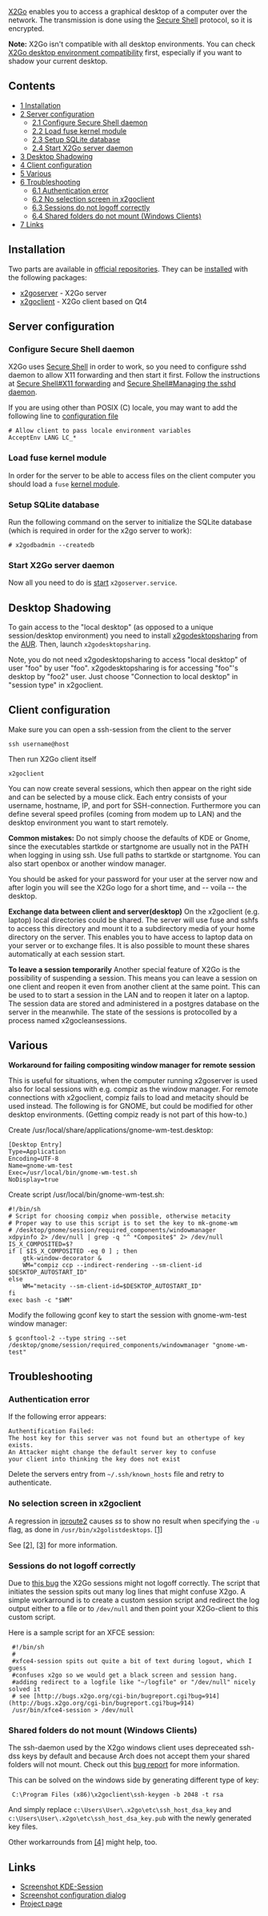 [X2Go](http://wiki.x2go.org) enables you to access a graphical desktop of a computer over the network. The transmission is done using the [Secure Shell](/index.php/Secure_Shell "Secure Shell") protocol, so it is encrypted.

**Note:** X2Go isn't compatible with all desktop environments. You can check [X2Go desktop environment compatibility](http://wiki.x2go.org/doku.php/doc:de-compat) first, especially if you want to shadow your current desktop.

## Contents

*   [1 Installation](#Installation)
*   [2 Server configuration](#Server_configuration)
    *   [2.1 Configure Secure Shell daemon](#Configure_Secure_Shell_daemon)
    *   [2.2 Load fuse kernel module](#Load_fuse_kernel_module)
    *   [2.3 Setup SQLite database](#Setup_SQLite_database)
    *   [2.4 Start X2Go server daemon](#Start_X2Go_server_daemon)
*   [3 Desktop Shadowing](#Desktop_Shadowing)
*   [4 Client configuration](#Client_configuration)
*   [5 Various](#Various)
*   [6 Troubleshooting](#Troubleshooting)
    *   [6.1 Authentication error](#Authentication_error)
    *   [6.2 No selection screen in x2goclient](#No_selection_screen_in_x2goclient)
    *   [6.3 Sessions do not logoff correctly](#Sessions_do_not_logoff_correctly)
    *   [6.4 Shared folders do not mount (Windows Clients)](#Shared_folders_do_not_mount_.28Windows_Clients.29)
*   [7 Links](#Links)

## Installation

Two parts are available in [official repositories](/index.php/Official_repositories "Official repositories"). They can be [installed](/index.php/Pacman "Pacman") with the following packages:

*   [x2goserver](https://www.archlinux.org/packages/?name=x2goserver) - X2Go server
*   [x2goclient](https://www.archlinux.org/packages/?name=x2goclient) - X2Go client based on Qt4

## Server configuration

### Configure Secure Shell daemon

X2Go uses [Secure Shell](/index.php/Secure_Shell "Secure Shell") in order to work, so you need to configure sshd daemon to allow X11 forwarding and then start it first. Follow the instructions at [Secure Shell#X11 forwarding](/index.php/Secure_Shell#X11_forwarding "Secure Shell") and [Secure Shell#Managing the sshd daemon](/index.php/Secure_Shell#Managing_the_sshd_daemon "Secure Shell").

If you are using other than POSIX (C) locale, you may want to add the following line to [configuration file](/index.php/Secure_Shell#Daemon "Secure Shell")

```
# Allow client to pass locale environment variables
AcceptEnv LANG LC_*

```

### Load fuse kernel module

In order for the server to be able to access files on the client computer you should load a `fuse` [kernel module](/index.php/Kernel_module "Kernel module").

### Setup SQLite database

Run the following command on the server to initialize the SQLite database (which is required in order for the x2go server to work):

```
# x2godbadmin --createdb

```

### Start X2Go server daemon

Now all you need to do is [start](/index.php/Start "Start") `x2goserver.service`.

## Desktop Shadowing

To gain access to the "local desktop" (as opposed to a unique session/desktop environment) you need to install [x2godesktopsharing](https://aur.archlinux.org/packages/x2godesktopsharing/) from the [AUR](/index.php/AUR "AUR"). Then, launch `x2godesktopsharing`.

Note, you do not need x2godesktopsharing to access "local desktop" of user "foo" by user "foo". x2godesktopsharing is for accessing "foo"'s desktop by "foo2" user. Just choose "Connection to local desktop" in "session type" in x2goclient.

## Client configuration

Make sure you can open a ssh-session from the client to the server

```
ssh username@host

```

Then run X2Go client itself

```
x2goclient

```

You can now create several sessions, which then appear on the right side and can be selected by a mouse click. Each entry consists of your username, hostname, IP, and port for SSH-connection. Furthermore you can define several speed profiles (coming from modem up to LAN) and the desktop environment you want to start remotely.

**Common mistakes:** Do not simply choose the defaults of KDE or Gnome, since the executables startkde or startgnome are usually not in the PATH when logging in using ssh. Use full paths to startkde or startgnome. You can also start openbox or another window manager.

You should be asked for your password for your user at the server now and after login you will see the X2Go logo for a short time, and -- voila -- the desktop.

**Exchange data between client and server(desktop)** On the x2goclient (e.g. laptop) local directories could be shared. The server will use fuse and sshfs to access this directory and mount it to a subdirectory media of your home directory on the server. This enables you to have access to laptop data on your server or to exchange files. It is also possible to mount these shares automatically at each session start.

**To leave a session temporarily** Another special feature of X2Go is the possibility of suspending a session. This means you can leave a session on one client and reopen it even from another client at the same point. This can be used to to start a session in the LAN and to reopen it later on a laptop. The session data are stored and administered in a postgres database on the server in the meanwhile. The state of the sessions is protocolled by a process named x2gocleansessions.

## Various

**Workaround for failing compositing window manager for remote session**

This is useful for situations, when the computer running x2goserver is used also for local sessions with e.g. compiz as the window manager. For remote connections with x2goclient, compiz fails to load and metacity should be used instead. The following is for GNOME, but could be modified for other desktop environments. (Getting compiz ready is not part of this how-to.)

Create /usr/local/share/applications/gnome-wm-test.desktop:

```
[Desktop Entry]
Type=Application
Encoding=UTF-8
Name=gnome-wm-test
Exec=/usr/local/bin/gnome-wm-test.sh
NoDisplay=true

```

Create script /usr/local/bin/gnome-wm-test.sh:

```
#!/bin/sh
# Script for choosing compiz when possible, otherwise metacity
# Proper way to use this script is to set the key to mk-gnome-wm
# /desktop/gnome/session/required_components/windowmanager
xdpyinfo 2> /dev/null | grep -q "^ *Composite$" 2> /dev/null
IS_X_COMPOSITED=$?
if [ $IS_X_COMPOSITED -eq 0 ] ; then
    gtk-window-decorator &
    WM="compiz ccp --indirect-rendering --sm-client-id $DESKTOP_AUTOSTART_ID"
else
    WM="metacity --sm-client-id=$DESKTOP_AUTOSTART_ID"
fi
exec bash -c "$WM"

```

Modify the following gconf key to start the session with gnome-wm-test window manager:

```
$ gconftool-2 --type string --set /desktop/gnome/session/required_components/windowmanager "gnome-wm-test"

```

## Troubleshooting

### Authentication error

If the following error appears:

```
Authentification Failed:
The host key for this server was not found but an othertype of key exists.
An Attacker might change the default server key to confuse  
your client into thinking the key does not exist

```

Delete the servers entry from `~/.ssh/known_hosts` file and retry to authenticate.

### No selection screen in x2goclient

A regression in [iproute2](https://www.archlinux.org/packages/?name=iproute2) causes *ss* to show no result when specifying the `-u` flag, as done in `/usr/bin/x2golistdesktops`. [[1]](https://marc.info/?l=linux-netdev&m=143018447007958&w=2)

See [[2]](http://bugs.x2go.org/cgi-bin/bugreport.cgi?bug=799), [[3]](https://bbs.archlinux.org/viewtopic.php?pid=1541035) for more information.

### Sessions do not logoff correctly

Due to [this bug](http://bugs.x2go.org/cgi-bin/bugreport.cgi?bug=914) the X2Go sessions might not logoff correctly. The script that initiates the session spits out many log lines that might confuse X2go. A simple workarround is to create a custom session script and redirect the log output either to a file or to `/dev/null` and then point your X2Go-client to this custom script.

Here is a sample script for an XFCE session:

```
 #!/bin/sh
 #
 #xfce4-session spits out quite a bit of text during logout, which I guess
 #confuses x2go so we would get a black screen and session hang.
 #adding redirect to a logfile like "~/logfile" or "/dev/null" nicely solved it
 # see [http://bugs.x2go.org/cgi-bin/bugreport.cgi?bug=914](http://bugs.x2go.org/cgi-bin/bugreport.cgi?bug=914)
 /usr/bin/xfce4-session > /dev/null

```

### Shared folders do not mount (Windows Clients)

The ssh-daemon used by the X2go windows client uses depreceated ssh-dss keys by default and because Arch does not accept them your shared folders will not mount. Check out this [bug report](http://bugs.x2go.org/cgi-bin/bugreport.cgi?bug=1009) for more information.

This can be solved on the windows side by generating different type of key:

```
 C:\Program Files (x86)\x2goclient\ssh-keygen -b 2048 -t rsa

```

And simply replace `c:\Users\User\.x2go\etc\ssh_host_dsa_key` and `c:\Users\User\.x2go\etc\ssh_host_dsa_key.pub` with the newly generated key files.

Other workarrounds from [[4]](http://bugs.x2go.org/cgi-bin/bugreport.cgi?bug=1009) might help, too.

## Links

*   [Screenshot KDE-Session](http://wiki.archlinux.de/?title=Bild:X2go-1.png)
*   [Screenshot configuration dialog](http://wiki.archlinux.de/?title=Bild:X2go-2.png)
*   [Project page](http://x2go.org)
